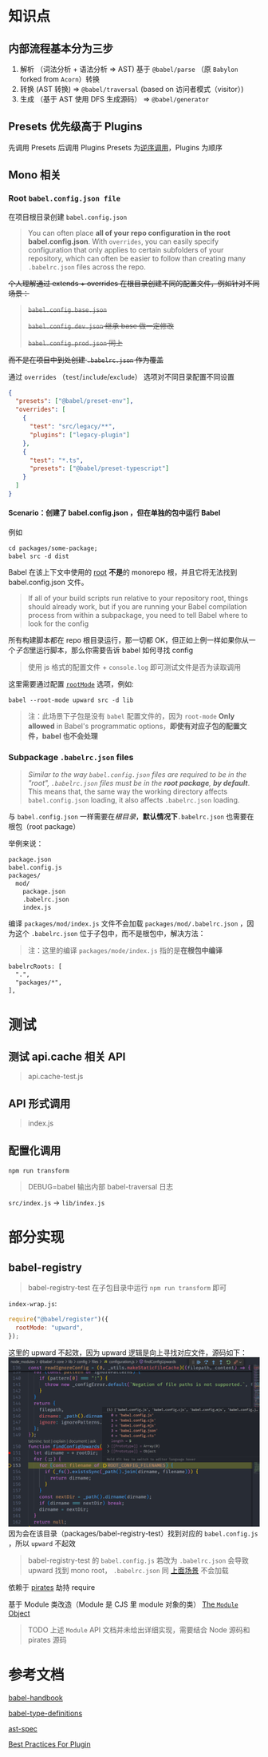# 知识点

## 内部流程基本分为三步

1. 解析 （词法分析 + 语法分析 => AST)
   基于 `@babel/parse` （原 `Babylon` forked from `Acorn`）转换
2. 转换 (AST 转换) => `@babel/traversal` (based on 访问者模式（visitor）)
3. 生成 （基于 AST 使用 DFS 生成源码） => `@babel/generator`

## Presets 优先级高于 Plugins

先调用 Presets 后调用 Plugins
Presets 为[逆序调用]()，Plugins 为顺序

## Mono 相关

### Root `babel.config.json file`

在项目根目录创建 `babel.config.json`

> You can often place **all of your repo configuration in the root babel.config.json**. With `overrides`, you can easily specify configuration that only applies to certain subfolders of your repository, which can often be easier to follow than creating many `.babelrc.json` files across the repo.

<DEL>
个人理解通过 extends + overrides 在根目录创建不同的配置文件，例如针对不同场景：

> `babel.config.base.json`
>
> `babel.config.dev.json` 继承 base 做一定修改
>
> `babel.config.prod.json` 同上

而不是在项目中到处创建 `.babelrc.json` 作为覆盖

</DEL>

通过 `overrides` （`test`/`include`/`exclude`） 选项对不同目录配置不同设置

```JSON
{
  "presets": ["@babel/preset-env"],
  "overrides": [
    {
      "test": "src/legacy/**",
      "plugins": ["legacy-plugin"]
    },
    {
      "test": "*.ts",
      "presets": ["@babel/preset-typescript"]
    }
  ]
}
```

#### <span id="upward">Scenario：创建了 babel.config.json ，但在单独的包中运行 Babel</span>

例如

```shell
cd packages/some-package;
babel src -d dist
```

Babel 在该上下文中使用的 [root](https://babeljs.io/docs/options#root) **不是**的 monorepo 根，并且它将无法找到 babel.config.json 文件。

> If all of your build scripts run relative to your repository root, things should already work, but if you are running your Babel compilation process from within a subpackage, you need to tell Babel where to look for the config

所有构建脚本都在 repo 根目录运行，那一切都 OK，但正如上例一样如果你从一个*子包*里运行脚本，那么你需要告诉 babel 如何寻找 config

> 使用 js 格式的配置文件 + `console.log` 即可测试文件是否为读取调用

这里需要通过配置 [`rootMode`](https://babeljs.io/docs/options#rootmode) 选项，例如:

```shell
babel --root-mode upward src -d lib
```

> 注：此场景下子包是没有 `babel` 配置文件的，因为 `root-mode` **Only allowed** in Babel's programmatic options，**即使有对应子包的配置文件，babel 也不会处理**

### Subpackage `.babelrc.json` files

> _Similar to the way `babel.config.json` files are required to be in the "root", `.babelrc.json` files must be in the **root package**, **by default**_. This means that, the same way the working directory affects `babel.config.json` loading, it also affects `.babelrc.json` loading.

与 `babel.config.json` 一样需要在*根目录*，**默认情况下**`.babelrc.json` 也需要在根包（root package）

举例来说：

```
package.json
babel.config.js
packages/
  mod/
    package.json
    .babelrc.json
    index.js
```

编译 `packages/mod/index.js` 文件不会加载 `packages/mod/.babelrc.json` ，因为这个 `.babelrc.json` 位于子包中，而不是根包中，解决方法：

> 注：这里的编译 `packages/mode/index.js` 指的是**在根包中编译**

```
babelrcRoots: [
  ".",
  "packages/*",
],
```

# 测试

## 测试 api.cache 相关 API

> api.cache-test.js

## API 形式调用

> index.js

## 配置化调用

`npm run transform`

> DEBUG=babel 输出内部 babel-traversal 日志

`src/index.js` -> `lib/index.js`

# 部分实现

## babel-registry

> babel-registry-test
> 在子包目录中运行 `npm run transform` 即可

`index-wrap.js`:

```javascript
require("@babel/register")({
  rootMode: "upward",
});
```

这里的 upward 不起效，因为 upward 逻辑是向上寻找对应文件，源码如下：
![upward-source-code](./pics/upward.jpg)
因为会在该目录（packages/babel-registry-test）找到对应的 `babel.config.js` ，所以 `upward` 不起效

> babel-registry-test 的 `babel.config.js` 若改为 `.babelrc.json` 会导致 upward 找到 mono root， `.babelrc.json` 同 [上面场景](#upward) 不会加载

依赖于 [pirates](https://github.com/danez/pirates) 劫持 require

基于 Module 类改造（Module 是 CJS 里 module 对象的类）
[The `Module` Object](https://nodejs.org/api/module.html#the-module-object)

> TODO 上述 `Module` API 文档并未给出详细实现，需要结合 Node 源码和 pirates 源码

# 参考文档

[babel-handbook](https://github.com/jamiebuilds/babel-handbook/tree/master/translations/zh-Hans)

[babel-type-definitions](https://github.com/babel/babel/tree/master/packages/babel-types/src/definitions)

[ast-spec](https://github.com/babel/babel/blob/master/packages/babel-parser/ast/spec.md)

[Best Practices For Plugin](https://github.com/jamiebuilds/babel-handbook/blob/master/translations/en/plugin-handbook.md#best-practices)
